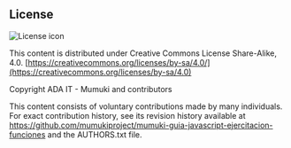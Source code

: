 ## License
![License icon](https://licensebuttons.net/l/by-sa/3.0/88x31.png)

This content is distributed under Creative Commons License Share-Alike, 4.0. [https://creativecommons.org/licenses/by-sa/4.0/](https://creativecommons.org/licenses/by-sa/4.0)

Copyright ADA IT - Mumuki and contributors

This content consists of voluntary contributions made by many
individuals. For exact contribution history, see its revision history
available at https://github.com/mumukiproject/mumuki-guia-javascript-ejercitacion-funciones and the AUTHORS.txt file.

